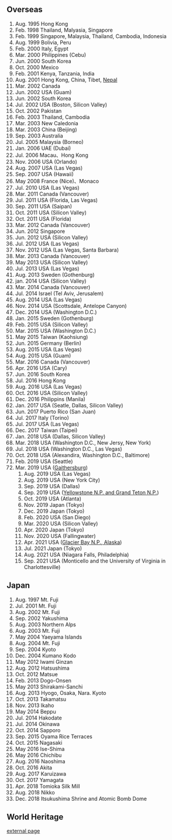 ## Overseas

1. Aug. 1995 Hong Kong
2. Feb. 1998 Thailand, Malyasia, Singapore
3. Feb. 1999 Singapore, Malaysia, Thailand, Cambodia, Indonesia
4. Aug. 1999 Bolivia, Peru
5. Feb. 2000 Italy, Egypt
6. Mar. 2000 Philippines (Cebu)
7. Jun. 2000 South Korea
8. Oct. 2000 Mexico
9. Feb. 2001 Kenya, Tanzania, India
10. Aug. 2001 Hong Kong, China, Tibet, [Nepal](https://github.com/mhatada/note/blob/master/20010909_kalapatthar.md)
11. Mar. 2002 Canada
12. Jun. 2002 USA (Guam)
13. Jun. 2002 South Korea
14. Jul. 2002 USA (Boston, Silicon Valley)
15. Oct. 2002 Pakistan
16. Feb. 2003 Thailand, Cambodia
17. Mar. 2003 New Caledonia
18. Mar. 2003 China (Beijing)
19. Sep. 2003 Australia
20. Jul. 2005 Malaysia (Borneo)
21. Jan. 2006 UAE (Dubai)
22. Jul. 2006 Macau、Hong Kong
23. Nov. 2006 USA (Orlando)
24. Aug. 2007 USA (Las Vegas)
25. Sep. 2007 USA (Hawaii)
26. May 2008 France (Nice)、Monaco
27. Jul. 2010 USA (Las Vegas)
28. Mar. 2011 Canada (Vancouver)
29. Jul. 2011 USA (Florida, Las Vegas)
30. Sep. 2011 USA (Saipan)
31. Oct. 2011 USA (Silicon Valley)
32. Oct. 2011 USA (Florida)
33. Mar. 2012 Canada (Vancouver)
34. Jun. 2012 Singapore
35. Jun. 2012 USA (Silicon Valley)
36. Jul. 2012 USA (Las Vegas)
37. Nov. 2012 USA (Las Vegas, Santa Barbara)
38. Mar. 2013 Canada (Vancouver)
39. May 2013 USA (Silicon Valley)
40. Jul. 2013 USA (Las Vegas)
41. Aug. 2013 Sweden (Gothenburg)
42. jan. 2014 USA (Silicon Valley)
43. Mar. 2014 Canada (Vancouver)
44. Jul. 2014 Israel (Tel Aviv, Jerusalem)
45. Aug. 2014 USA (Las Vegas)
46. Nov. 2014 USA (Scottsdale, Antelope Canyon)
47. Dec. 2014 USA (Washington D.C.)
48. Jan. 2015 Sweden (Gothenburg)
49. Feb. 2015 USA (Silicon Valley)
50. Mar. 2015 USA (Washington D.C.)
51. May 2015 Taiwan (Kaohsiung)
52. Jun. 2015 Germany (Berlin)
53. Aug. 2015 USA (Las Vegas)
54. Aug. 2015 USA (Guam)
55. Mar. 2016 Canada (Vancouver)
56. Apr. 2016 USA (Cary)
57. Jun. 2016 South Korea
58. Jul. 2016 Hong Kong
59. Aug. 2016 USA (Las Vegas)
60. Oct. 2016 USA (Silicon Valley)
61. Dec. 2016 Philippins (Manila)
62. Jan. 2017 USA (Seatle, Dallas, Silicon Valley)
63. Jun. 2017 Puerto Rico (San Juan)
64. Jul. 2017 Italy (Torino)
65. Jul. 2017 USA (Las Vegas)
66. Dec. 2017 Taiwan (Taipei)
67. Jan. 2018 USA (Dallas, Silicon Valley)
68. Mar. 2018 USA (Washington D.C., New Jersy, New York)
69. Jul. 2018 USA (Washington D.C., Las Vegas)
70. Oct. 2018 USA (Alexandira, Washington D.C., Baltimore)
71. Feb. 2019 USA (Seattle)
72. Mar. 2019 USA ([Gaithersburg](https://github.com/mhatada/note/blob/master/20190526_settle_in_the_us.md))
    1. Aug. 2019 USA (Las Vegas)
    2. Aug. 2019 USA (New York City)
    3. Sep. 2019 USA (Dallas)
    4. Sep. 2019 USA ([Yellowstone N.P. and Grand Teton N.P.](https://github.com/mhatada/note/blob/master/20190929_yellowstone.md))
    5. Oct. 2019 USA (Atlanta)
    6. Nov. 2019 Japan (Tokyo)
    7. Dec. 2019 Japan (Tokyo)
    8. Feb. 2020 USA (San Diego)
	9. Mar. 2020 USA (Silicon Valley)
	10. Apr. 2020 Japan (Tokyo)
	11. Nov. 2020 USA (Fallingwater)
	12. Apr. 2021 USA ([Glacier Bay N.P., Alaska](https://github.com/mhatada/note/blob/master/20210530_glacier_bay.md))
	13. Jul. 2021 Japan (Tokyo)
	14. Aug. 2021 USA (Niagara Falls, Philadelphia)
	15. Sep. 2021 USA (Monticello and the University of Virginia in Charlottesville)

## Japan

1. Aug. 1997 Mt. Fuji
2. Jul. 2001 Mt. Fuji
3. Aug. 2002 Mt. Fuji
4. Sep. 2002 Yakushima
5. Aug. 2003 Northern Alps
6. Aug. 2003 Mt. Fuji
7. May 2004 Yaeyama Islands
8. Aug. 2004 Mt. Fuji
9. Sep. 2004 Kyoto
10. Dec. 2004 Kumano Kodo
11. May 2012 Iwami Ginzan
12. Aug. 2012 Hatsushima
13. Oct. 2012 Matsue
14. Feb. 2013 Dogo-Onsen
15. May 2013 Shirakami-Sanchi
16. Aug. 2013 Hyogo, Osaka, Nara. Kyoto
17. Oct. 2013 Takamatsu
18. Nov. 2013 Ikaho
19. May 2014 Beppu
20. Jul. 2014 Hakodate
21. Jul. 2014 Okinawa
22. Oct. 2014 Sapporo
23. Sep. 2015 Oyama Rice Terraces
24. Oct. 2015 Nagasaki
25. May 2016 Ise-Shima
26. May 2016 Chichibu
27. Aug. 2016 Naoshima
28. Oct. 2016 Akita
29. Aug. 2017 Karuizawa
30. Oct. 2017 Yamagata
31. Apr. 2018 Tomioka Silk Mill
32. Aug. 2018 Nikko
33. Dec. 2018 Itsukushima Shrine and Atomic Bomb Dome

## World Heritage

[external page](https://www.worldheritagesite.org/community/M.HATADA)
